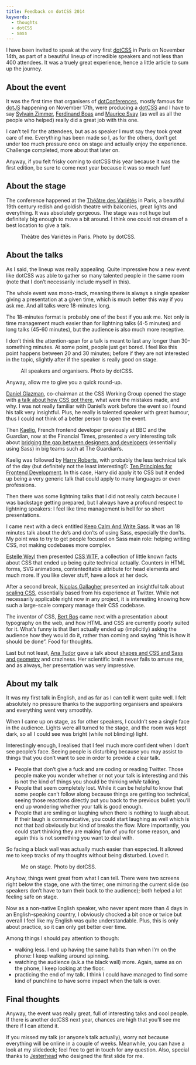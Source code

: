 ```yaml
---
title: Feedback on dotCSS 2014
keywords:
  - thoughts
  - dotCSS
  - sass
---
```


I have been invited to speak at the very first [dotCSS](https://www.dotcss.io/) in Paris on November 14th, as part of a beautiful lineup of incredible speakers and not less than 400 attendees. It was a truely great experience, hence a little article to sum up the journey.

## About the event

It was the first time that organisers of [dotConferences](https://twitter.com/dotconferences), mostly famous for [dotJS](https://dotjs.io) happening on November 17th, were producing a [dotCSS](https://dotcss.io) and I have to say [Sylvain Zimmer](https://twitter.com/sylvinus), [Ferdinand Boas](https://twitter.com/ferdinandboas) and [Maurice Svay](https://twitter.com/mauriz) (as well as all the people who helped) really did a great job with this one.

I can’t tell for the attendees, but as as speaker I must say they took great care of me. Everything has been made so I, as for the others, don’t get under too much pressure once on stage and actually enjoy the experience. Challenge completed, more about that later on.

Anyway, if you felt frisky coming to dotCSS this year because it was the first edition, be sure to come next year because it was so much fun!

## About the stage

The conference happened at the [Théâtre des Variétés](https://en.wikipedia.org/wiki/Th%C3%A9%C3%A2tre_des_Vari%C3%A9t%C3%A9s) in Paris, a beautiful 19th century redish and goldish theatre with balconies, great lights and everything. It was absolutely gorgeous. The stage was not huge but definitely big enough to move a bit around. I think one could not dream of a best location to give a talk.

<figure class="figure">
<img src="/assets/images/feedback-on-dotcss/theatre.jpg" alt="" />
<figcaption>Théâtre des Variétés in Paris. Photo by dotCSS.</figcaption>
</figure>

## About the talks

As I said, the lineup was really appealing. Quite impressive how a new event like dotCSS was able to gather so many talented people in the same room (note that I don’t necessarily include myself in this).

The whole event was mono-track, meaning there is always a single speaker giving a presentation at a given time, which is much better this way if you ask me. And all talks were 18-minutes long.

The 18-minutes format is probably one of the best if you ask me. Not only is time management much easier than for lightning talks (4-5 minutes) and long talks (45-60 minutes), but the audience is also much more receptive.

I don’t think the attention-span for a talk is meant to last any longer than 30-something minutes. At some point, people just get bored. I feel like this point happens between 20 and 30 minutes; before if they are not interested in the topic, slightly after if the speaker is really good on stage.

<figure class="figure">
<img src="/assets/images/feedback-on-dotcss/speakers.jpg" alt="" />
<figcaption>All speakers and organisers. Photo by dotCSS.</figcaption>
</figure>

Anyway, allow me to give you a quick round-up.

[Daniel Glazman](https://twitter.com/glazou), co-chairman at the CSS Working Group opened the stage with [a talk about how CSS got there](http://disruptive-innovations.com/zoo/slides/20141114-dotCSS/dotCSS2014.pdf), what were the mistakes made, and why. I was not really familiar with Daniel’s work before the event so I found his talk very insightful. Plus, he really is talented speaker with great humour, thus I could not think of a better person to open the event.

Then [Kaelig](https://twitter.com/kaelig), French frontend developer previously at BBC and the Guardian, now at the Financial Times, presented a very interesting talk about [bridging the gap between designers and developers](https://www.slideshare.net/kaelig/bridging-the-gap-between-designers-and-developers-at-the-guardian) (essentially using Sass) in big teams such at The Guardian’s.

Kaelig was followed by [Harry Roberts](https://twitter.com/csswizardry), with probably the less technical talk of the day (but definitely not the least interesting!): [Ten Principles for Frontend Development](https://speakerdeck.com/csswizardry/ten-principles-for-effective-frontend-development). In this case, Harry did apply it to CSS but it ended up being a very generic talk that could apply to many languages or even professions.

Then there was some lightning talks that I did not really catch because I was backstage getting prepared, but I always have a profound respect to lightning speakers: I feel like time management is hell for so short presentations.

I came next with a deck entitled [Keep Calm And Write Sass](https://speakerdeck.com/hugogiraudel/keep-calm-and-write-sass). It was an 18 minutes talk about the do’s and don’ts of using Sass, especially the don’ts. My point was to try to get people focused on Sass main role: helping writing CSS, not making codebases more complex.

[Estelle Weyl](https://twitter.com/estellevw) then presented [CSS WTF](http://estelle.github.io/doyouknowcss/), a collection of little known facts about CSS that ended up being quite technical actually. Counters in HTML forms, SVG animations, contenteditable attribute for head elements and much more. If you like clever stuff, have a look at her deck.

After a second break, [Nicolas Gallagher](https://twitter.com/necolas) presented an insightful talk about [scaling CSS](https://speakerdeck.com/necolas/making-twitter-ui-infrastructure), essentially based from his experience at Twitter. While not necessarily applicable right now in any project, it is interesting knowing how such a large-scale compary manage their CSS codebase.

The inventor of CSS, [Bert Bos](https://en.wikipedia.org/wiki/Bert_Bos) came next with a presentation about typography on the web, and how HTML and CSS are currently poorly suited for it. What’s funny is that Bert actually ended up (implicitly) asking the audience how they would do it, rather than coming and saying “this is how it should be done”. Food for thoughts.

Last but not least, [Ana Tudor](https://twitter.com/thebabydino) gave a talk about [shapes and CSS and Sass and geometry](https://codepen.io/thebabydino/full/1dac5e91f697438ea420d6f5b429c253) and craziness. Her scientific brain never fails to amuse me, and as always, her presentation was very impressive.

## About my talk

It was my first talk in English, and as far as I can tell it went quite well. I felt absolutely no pressure thanks to the supporting organisers and speakers and everything went very smoothly.

When I came up on stage, as for other speakers, I couldn’t see a single face in the audience. Lights were all turned to the stage, and the room was kept dark, so all I could see was bright (while not blinding) light.

Interestingly enough, I realised that I feel much more confident when I don’t see people’s face. Seeing people is disturbing because you may assist to things that you don’t want to see in order to provide a clear talk.

* People that don’t give a fuck and are coding or reading Twitter. Those people make you wonder whether or not your talk is interesting and this is not the kind of things you should be thinking _while_ talking.
* People that seem completely lost. While it can be helpful to know that some people can’t follow along because things are getting too technical, seeing those reactions directly put you back to the previous bullet: you’ll end up wondering whether your talk is good enough.
* People that are smiling or laughing when there is nothing to laugh about. If their laugh is communicative, you could start laughing as well which is not that bad obviously but kind of breaks the flow. More importantly, you could start thinking they are making fun of you for some reason, and again this is not something you want to deal with.

So facing a black wall was actually much easier than expected. It allowed me to keep tracks of my thoughts without being disturbed. Loved it.

<figure class="figure">
<img src="/assets/images/feedback-on-dotcss/hugo.jpg" alt="" />
<figcaption>Me on stage. Photo by dotCSS.</figcaption>
</figure>

Anyhow, things went great from what I can tell. There were two screens right below the stage, one with the timer, one mirroring the current slide (so speakers don’t have to turn their back to the audience); both helped a lot feeling safe on stage.

Now as a non-native English speaker, who never spent more than 4 days in an English-speaking country, I obviously chocked a bit once or twice but overall I feel like my English was quite understandable. Plus, this is only about practice, so it can only get better over time.

Among things I should pay attention to though:

* walking less. I end up having the same habits than when I’m on the phone: I keep walking around spinning.
* watching the audience (a.k.a the black wall) more. Again, same as on the phone, I keep looking at the floor.
* practicing the end of my talk. I think I could have managed to find some kind of punchline to have some impact when the talk is over.

## Final thoughts

Anyway, the event was really great, full of interesting talks and cool people. If there is another dotCSS next year, chances are high that you’ll see me there if I can attend it.

If you missed my talk (or anyone’s talk actually), worry not because everything will be online in a couple of weeks. Meanwhile, you can have a look at my slidedeck; feel free to get in touch for any question. Also, special thanks to [Jesterhead](https://twitter.com/komiska) who designed the first slide for me.

<script async class="speakerdeck-embed" data-id="117e5ae04f2501329d875e31c290001e" data-ratio="1.36898395721925" src="//speakerdeck.com/assets/embed.js"></script>
